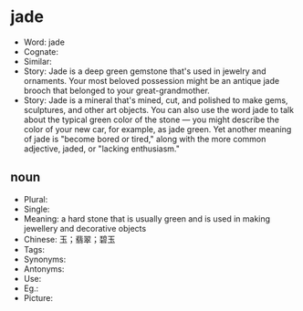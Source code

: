 # jade

- Word: jade
- Cognate: 
- Similar: 
- Story: Jade is a deep green gemstone that's used in jewelry and ornaments. Your most beloved possession might be an antique jade brooch that belonged to your great-grandmother.
- Story: Jade is a mineral that's mined, cut, and polished to make gems, sculptures, and other art objects. You can also use the word jade to talk about the typical green color of the stone — you might describe the color of your new car, for example, as jade green. Yet another meaning of jade is "become bored or tired," along with the more common adjective, jaded, or "lacking enthusiasm."

## noun

- Plural: 
- Single: 
- Meaning: a hard stone that is usually green and is used in making jewellery and decorative objects
- Chinese: 玉；翡翠；碧玉
- Tags: 
- Synonyms: 
- Antonyms: 
- Use: 
- Eg.: 
- Picture: 

